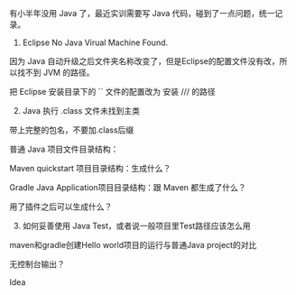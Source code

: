 

有小半年没用 Java 了，最近实训需要写 Java 代码，碰到了一点问题，统一记录。

1. Eclipse No Java Virual Machine Found.

因为 Java 自动升级之后文件夹名称改变了，但是Eclipse的配置文件没有改，所以找不到 JVM 的路径。

把 Eclipse 安装目录下的 `` 文件的配置改为 安装 /// 的路径

2. Java 执行 .class 文件未找到主类

带上完整的包名，不要加.class后缀

普通 Java 项目文件目录结构：

Maven quickstart 项目目录结构：生成什么？

Gradle Java Application项目目录结构：跟 Maven 都生成了什么？

用了插件之后可以生成什么？


3. 如何妥善使用 Java Test，或者说一般项目里Test路径应该怎么用


maven和gradle创建Hello world项目的运行与普通Java project的对比

无控制台输出？

Idea

